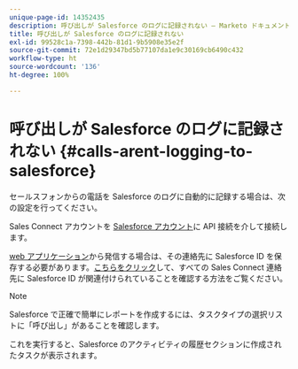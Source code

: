 ```yaml
---
unique-page-id: 14352435
description: 呼び出しが Salesforce のログに記録されない — Marketo ドキュメント — 製品ドキュメント
title: 呼び出しが Salesforce のログに記録されない
exl-id: 99528c1a-7398-442b-81d1-9b5908e35e2f
source-git-commit: 72e1d29347bd5b77107da1e9c30169cb6490c432
workflow-type: ht
source-wordcount: '136'
ht-degree: 100%

---
```


# 呼び出しが Salesforce のログに記録されない {#calls-arent-logging-to-salesforce}

セールスフォンからの電話を Salesforce のログに自動的に記録する場合は、次の設定を行ってください。

Sales Connect アカウントを [Salesforce アカウント](/help/marketo/product-docs/marketo-sales-connect/crm/salesforce-integration/connect-your-sales-connect-account-to-salesforce.md)に API 接続を介して接続します。

[web アプリケーション](https://toutapp.com/login)から発信する場合は、その連絡先に Salesforce ID を保存する必要があります。[こちらをクリック](/help/marketo/product-docs/marketo-sales-connect/crm/salesforce-customization/import-a-salesforce-id-into-sales-connect.md)して、すべての Sales Connect 連絡先に Salesforce ID が関連付けられていることを確認する方法をご覧ください。

>[!NOTE]
>
>Salesforce で正確で簡単にレポートを作成するには、タスクタイプの選択リストに「呼び出し」があることを確認します。

これを実行すると、Salesforce のアクティビティの履歴セクションに作成されたタスクが表示されます。
